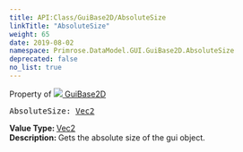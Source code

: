 ```yaml
---
title: API:Class/GuiBase2D/AbsoluteSize
linkTitle: "AbsoluteSize"
weight: 65
date: 2019-08-02
namespace: Primrose.DataModel.GUI.GuiBase2D.AbsoluteSize
deprecated: false
no_list: true
---
```

Property of <a href="/docs/api-reference/Class/GuiBase2D"><img src="/icons/silk/default.png"/>&nbsp;GuiBase2D</a>
<pre class="method-declaration">
AbsoluteSize: <a class="type" href="/docs/api-reference/DataType/Vec2">Vec2</a></pre>
<b>Value Type: </b>
<a class="type" href="/docs/api-reference/DataType/Vec2">Vec2</a>
<br/>
<b>Description: </b>
Gets the absolute size of the gui object.

